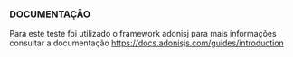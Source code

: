 ### DOCUMENTAÇÃO

Para este teste foi utilizado o framework adonisj para mais informações consultar a documentação https://docs.adonisjs.com/guides/introduction
